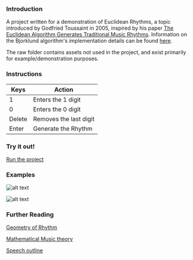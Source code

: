 ### Introduction

A project written for a demonstration of Euclidean Rhythms, a topic introduced by Godfried Toussaint in 2005, inspired by his paper
[The Euclidean Algorithm Generates Traditional Music Rhythms](http://cgm.cs.mcgill.ca/~godfried/publications/banff.pdf).
Information on the Bjorklund algorithm's implementation details can be found [here](https://ics-web.sns.ornl.gov/timing/Rep-Rate%20Tech%20Note.pdf).

The raw folder contains assets not used in the project, and exist primarily for example/demonstration purposes.

### Instructions

Keys | Action
---- | ------
1 | Enters the 1 digit
0 | Enters the 0 digit
Delete | Removes the last digit
Enter | Generate the Rhythm

### Try it out!

[Run the project](https://glissando.github.io/EuclideanRhythm/)

### Examples

![alt text](https://github.com/Glissando/EuclideanRythm/blob/master/raw/Rhythm.jpg "Information on a Rhythm")

![alt text](https://github.com/Glissando/EuclideanRythm/blob/master/raw/Sequence.jpg "Inputting a Sequence")


### Further Reading

[Geometry of Rhythm](http://cgm.cs.mcgill.ca/~godfried/publications/geometry-of-rhythm.pdf)

[Mathematical Music theory](https://www.math.wustl.edu/~wright/Math109/00Book.pdf)

[Speech outline](https://docs.google.com/document/d/1EOpM00WX4aKhFkPMN3FLBIgXymSNny3SWBP7LgxuryQ/edit?usp=sharing)
